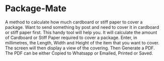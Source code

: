 # Package-Mate
A method to calculate how much cardboard or stiff paper to cover a package. 
Want to send something by post and need to cover it in cardboard or stiff paper first. This handy tool will help you. It will calculate the amount of Cardboard or Stiff Paper required to cover a package. Enter, in millimetres, the Length, Width and Height of the item that you want to cover.  The screen will then display a view of the covering.  Then Generate a PDF.  The PDF can be either Copied to Whatsapp or Emailed, Printed or Saved.
